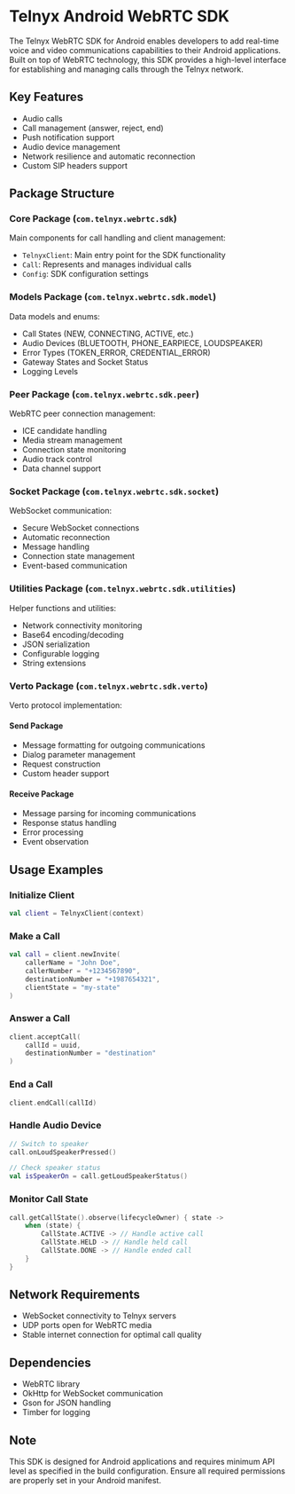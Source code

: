 # Telnyx Android WebRTC SDK

The Telnyx WebRTC SDK for Android enables developers to add real-time voice and video
communications capabilities to their Android applications. Built on top of WebRTC technology,
this SDK provides a high-level interface for establishing and managing calls through the
Telnyx network.

## Key Features
- Audio calls
- Call management (answer, reject, end)
- Push notification support
- Audio device management
- Network resilience and automatic reconnection
- Custom SIP headers support

## Package Structure

### Core Package (`com.telnyx.webrtc.sdk`)
Main components for call handling and client management:
- `TelnyxClient`: Main entry point for the SDK functionality
- `Call`: Represents and manages individual calls
- `Config`: SDK configuration settings

### Models Package (`com.telnyx.webrtc.sdk.model`)
Data models and enums:
- Call States (NEW, CONNECTING, ACTIVE, etc.)
- Audio Devices (BLUETOOTH, PHONE_EARPIECE, LOUDSPEAKER)
- Error Types (TOKEN_ERROR, CREDENTIAL_ERROR)
- Gateway States and Socket Status
- Logging Levels

### Peer Package (`com.telnyx.webrtc.sdk.peer`)
WebRTC peer connection management:
- ICE candidate handling
- Media stream management
- Connection state monitoring
- Audio track control
- Data channel support

### Socket Package (`com.telnyx.webrtc.sdk.socket`)
WebSocket communication:
- Secure WebSocket connections
- Automatic reconnection
- Message handling
- Connection state management
- Event-based communication

### Utilities Package (`com.telnyx.webrtc.sdk.utilities`)
Helper functions and utilities:
- Network connectivity monitoring
- Base64 encoding/decoding
- JSON serialization
- Configurable logging
- String extensions

### Verto Package (`com.telnyx.webrtc.sdk.verto`)
Verto protocol implementation:

#### Send Package
- Message formatting for outgoing communications
- Dialog parameter management
- Request construction
- Custom header support

#### Receive Package
- Message parsing for incoming communications
- Response status handling
- Error processing
- Event observation

## Usage Examples

### Initialize Client
```kotlin
val client = TelnyxClient(context)
```

### Make a Call
```kotlin
val call = client.newInvite(
    callerName = "John Doe",
    callerNumber = "+1234567890",
    destinationNumber = "+1987654321",
    clientState = "my-state"
)
```

### Answer a Call
```kotlin
client.acceptCall(
    callId = uuid,
    destinationNumber = "destination"
)
```

### End a Call
```kotlin
client.endCall(callId)
```

### Handle Audio Device
```kotlin
// Switch to speaker
call.onLoudSpeakerPressed()

// Check speaker status
val isSpeakerOn = call.getLoudSpeakerStatus()
```

### Monitor Call State
```kotlin
call.getCallState().observe(lifecycleOwner) { state ->
    when (state) {
        CallState.ACTIVE -> // Handle active call
        CallState.HELD -> // Handle held call
        CallState.DONE -> // Handle ended call
    }
}
```

## Network Requirements
- WebSocket connectivity to Telnyx servers
- UDP ports open for WebRTC media
- Stable internet connection for optimal call quality

## Dependencies
- WebRTC library
- OkHttp for WebSocket communication
- Gson for JSON handling
- Timber for logging

## Note
This SDK is designed for Android applications and requires minimum API level as specified in the build configuration. Ensure all required permissions are properly set in your Android manifest.